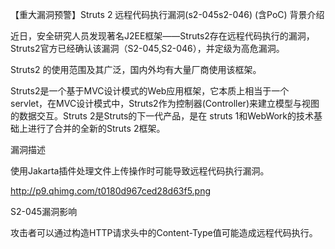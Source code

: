 【重大漏洞预警】Struts 2 远程代码执行漏洞(s2-045s2-046) (含PoC)
背景介绍


近日，安全研究人员发现著名J2EE框架——Struts2存在远程代码执行的漏洞，Struts2官方已经确认该漏洞（S2-045,S2-046），并定级为高危漏洞。

Struts2 的使用范围及其广泛，国内外均有大量厂商使用该框架。

Struts2是一个基于MVC设计模式的Web应用框架，它本质上相当于一个servlet，在MVC设计模式中，Struts2作为控制器(Controller)来建立模型与视图的数据交互。Struts 2是Struts的下一代产品，是在 struts 1和WebWork的技术基础上进行了合并的全新的Struts 2框架。

漏洞描述

使用Jakarta插件处理文件上传操作时可能导致远程代码执行漏洞。

http://p9.qhimg.com/t0180d967ced28d63f5.png

S2-045漏洞影响

攻击者可以通过构造HTTP请求头中的Content-Type值可能造成远程代码执行。
